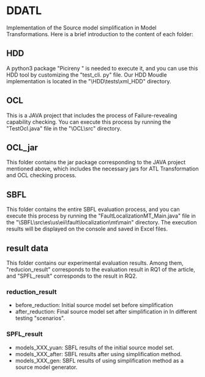 # DDATL

Implementation of the Source model simplification in Model Transformations.  Here is a brief introduction to the content of each folder:



## HDD

A python3 package "Picireny " is needed to execute it, and you can use this HDD tool by customizing the "test_cli. py" file. Our HDD Moudle implementation is located in the "\HDD\tests\xml_HDD" directory.



## OCL

This is a JAVA project that includes the process of Failure-revealing capability checking. You can execute this process by running the "TestOcl.java" file in the "\OCL\src" directory.



## OCL_jar

This folder contains the jar package corresponding to the JAVA project mentioned above, which includes the necessary jars for ATL Transformation and OCL checking process.



## SBFL

This folder contains the entire SBFL evaluation process,  and you can execute this process by running the "FaultLocalizationMT_Main.java" file in the "\SBFL\src\es\us\eii\fault\localization\mt\main" directory. The execution results will be displayed on the console and saved in Excel files.



## result data

This folder contains our experimental evaluation results. Among them, "reducion_result" corresponds to the evaluation result in RQ1 of the article, and "SPFL_result" corresponds to the result in RQ2.



### reduction_result

- before_reduction: Initial source model set before simplification	
- after_reduction: Final source model set after simplification in In different testing "scenarios".



### SPFL_result

- models_XXX_yuan: SBFL results of the initial source model set.
- models_XXX_after: SBFL results after using simplification method.
- models_XXX_gen:  SBFL results of using simplification method as a source model generator.